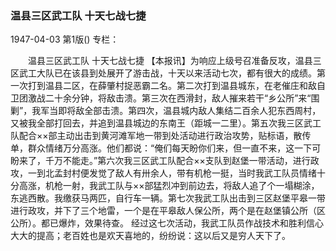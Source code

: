 ### 温县三区武工队  十天七战七捷

1947-04-03
第1版()
专栏：

　　温县三区武工队
    十天七战七捷
    【本报讯】为响应上级号召准备反攻，温县三区武工大队已在该县到处展开了游击战，十天以来活动七次，都有很大的成绩。第一次打到温县二区，在薛肇村捉恶霸二名。第二次打到温县城东，在老催庄和敌自卫团激战二十余分钟，将敌击溃。第三次在西滑封，敌人摧来若干“乡公所”来“围剿”，我军当即将敌全部击溃。第四次，温县城内敌人集结二百余人犯东西周村，又被我全部打回去，并追到温县城边的东南王（距城一二里）。第五次我三区武工队配合××部主动出击到黄河滩军地一带到处活动进行政治攻势，贴标语，散传单，群众情绪万分高涨。他们都说：“俺们每天盼你们来，但一直不来，这一下可盼来了，千万不能走。”第六次我三区武工队配合××支队到赵堡一带活动，进行政攻，一到北孟封村便发觉了敌人有卅余人，带有机枪一挺，当时我武工队员情绪十分高涨，机枪一射，我武工队与××部猛烈冲到前边去，将敌人追了个一塌糊涂，东逃西散。我缴获马两匹，自行车一辆。第七次我武工队出击到三区赵堡平皋一带进行政攻，并下了三个地雷，一个是在平皋敌人保公所，两个是在赵堡镇公所（区公所）。都已爆炸，效果待查。
    经过这七次活动，我武工队员作战技术和胜利信心大大的提高；老百姓也是欢天喜地的，纷纷说：这以后又是穷人天下了。
